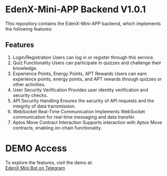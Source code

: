 # EdenX-Mini-APP Backend V1.0.1

This repository contains the EdenX-Mini-APP backend, which implements the following features:

## Features

1.	Login/Registration
Users can log in or register through this service.
2.	Quiz Functionality
Users can participate in quizzes and challenge their knowledge.
3.	Experience Points, Energy Points, APT Rewards
Users can earn experience points, energy points, and APT rewards through quizzes or other activities.
4.	User Security Verification
Provides user identity verification and security checks.
5.	API Security Handling
Ensures the security of API requests and the integrity of data transmission.
6.	WebSocket Real-Time Communication
Implements WebSocket communication for real-time messaging and data transfer.
7.	Aptos Move Contract Interaction
Supports interaction with Aptos Move contracts, enabling on-chain functionality.

# DEMO Access

To explore the features, visit the demo at:  
[EdenX Mini Bot on Telegram](https://t.me/EdenX_Mini_bot/EdenX)
